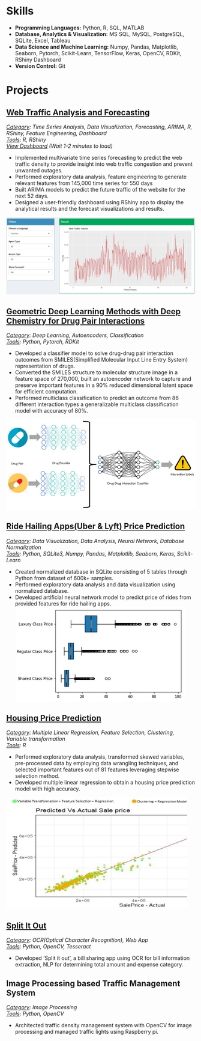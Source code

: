 # 
# Skills
- **Programming Languages:** Python, R, SQL, MATLAB
- **Database, Analytics & Visualization:** MS SQL, MySQL, PostgreSQL, SQLite, Excel, Tableau
- **Data Science and Machine Learning:** Numpy, Pandas, Matplotlib, Seaborn, Pytorch, Scikit-Learn, TensorFlow, Keras, OpenCV, RDKit, RShiny Dashboard
- **Version Control:** Git

# Projects

## [Web Traffic Analysis and Forecasting](https://github.com/avashneu/Web-Traffic-Analysis-and-Forecasting---Time-Series)
*<ins>Category</ins>: Time Series Analysis, Data Visualization, Forecasting, ARIMA, R, RShiny, Feature Engineering, Dashboard*<br/>
*<ins>Tools</ins>: R, RShiny*<br/>
[*View Dashboard*](https://uoocum-avash-neupane.shinyapps.io/Web-Traffic-Analysis-and-Forcasting/) *(Wait 1-2 minutes to load)*

-  Implemented multivariate time series forecasting to predict the web traffic density to provide insight into web traffic congestion and prevent unwanted outages.
-  Performed exploratory data analysis, feature engineering to generate relevant features from 145,000 time series for 550 days
-  Built ARIMA models to predict the future traffic of the website for the next 52 days.
-  Designed a user-friendly dashboard using RShiny app to display the analytical results and the forecast visualizations and results.

![Web_Traffic_Image](Web_Traffic.jpg)


## [Geometric Deep Learning Methods with Deep Chemistry for Drug Pair Interactions](https://github.com/avashneu/cse676project)
*<ins>Category</ins>: Deep Learning, Autoencoders, Classification*<br/>
*<ins>Tools</ins>: Python, Pytorch, RDKit*

- Developed a classifier model to solve drug-drug pair interaction outcomes from SMILES(Simplified Molecular Input Line Entry System) representation of drugs. 
- Converted the SMILES structure to molecular structure image in a feature space of 270,000, built an autoencoder network to capture and preserve important features in a 90% reduced dimensional latent space for efficient computation.
- Performed multiclass classification to predict an outcome from 86 different interaction types  a generalizable multiclass classification model with accuracy of 80%.

![DDI_Image](DDI.jpg)

## [Ride Hailing Apps(Uber & Lyft) Price Prediction](https://github.com/avashneu/Ride-Hailing-Apps-Price-Prediction)
*<ins>Category</ins>: Data Visualization, Data Analysis, Neural Network, Database Normalization*<br/>
*<ins>Tools</ins>: Python, SQLite3, Numpy, Pandas, Matplotlib, Seaborn, Keras, Scikit-Learn*
- Created normalized database in SQLite consisting of 5 tables through Python from dataset of 600k+ samples.
- Performed exploratory data analysis and data visualization using normalized database.
- Developed artificial neural network model to predict price of rides from provided features for ride hailing apps.
![Ride](Ride.jpg)

## [Housing Price Prediction](https://github.com/avashneu/Housing-Price-Prediction)
*<ins>Category</ins>: Multiple Linear Regression, Feature Selection, Clustering, Variable transformation*<br/>
*<ins>Tools</ins>: R*

- Performed exploratory data analysis, transformed skewed variables, pre-processed data by employing data wrangling techniques, and selected important features out of 81 features leveraging stepwise selection method.
- Developed multiple linear regression to obtain a housing price prediction model with high accuracy.

![House](Housing.jpg)

## [Split It Out](https://github.com/avashneu/splititout)
*<ins>Category</ins>: OCR(Optical Character Recognition), Web App*<br/>
*<ins>Tools</ins>: Python, OpenCV, Tesseract*

- Developed ‘Split it out’, a bill sharing app using OCR for bill information extraction, NLP for determining total amount and expense category.

## Image Processing based Traffic Management System
*<ins>Category</ins>: Image Processing*<br/>
*<ins>Tools</ins>: Python, OpenCV*

- Architected traffic density management system with OpenCV for image processing and managed traffic lights using Raspberry pi.


